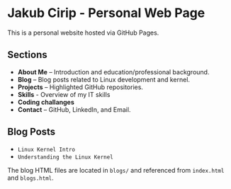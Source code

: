 # Jakub Cirip - Personal Web Page

This is a personal website hosted via GitHub Pages.

## Sections

- **About Me** – Introduction and education/professional background.
- **Blog** – Blog posts related to Linux development and kernel.
- **Projects** – Highlighted GitHub repositories.
- **Skills** - Overview of my IT skills
- **Coding challanges**
- **Contact** – GitHub, LinkedIn, and Email.

## Blog Posts

- `Linux Kernel Intro`
- `Understanding the Linux Kernel`

The blog HTML files are located in `blogs/` and referenced from `index.html` and `blogs.html`.
